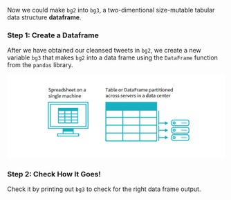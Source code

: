 <!--title={Creating A Data Frame Of Tweets}-->

Now we could make `bg2` into `bg3`, a two-dimentional size-mutable tabular data structure **dataframe**.

### Step 1:  Create a Dataframe

After we have obtained our cleansed tweets in `bg2`, we create a new variable `bg3` that makes `bg2` into a data frame using the `DataFrame` function from the `pandas` library. 

![DataFrames](./image/DataFrames.png)

### Step 2:  Check How It Goes!

Check it by printing out `bg3` to check for the right data frame output.

